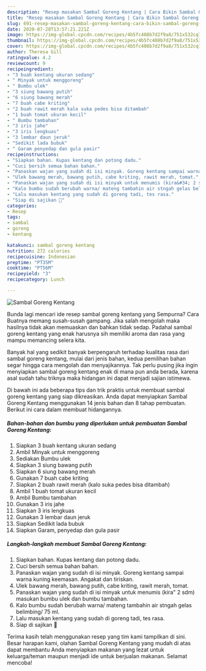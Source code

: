 ```yaml
---
description: "Resep masakan Sambal Goreng Kentang | Cara Bikin Sambal Goreng Kentang Yang Lezat"
title: "Resep masakan Sambal Goreng Kentang | Cara Bikin Sambal Goreng Kentang Yang Lezat"
slug: 691-resep-masakan-sambal-goreng-kentang-cara-bikin-sambal-goreng-kentang-yang-lezat
date: 2020-07-28T13:57:21.221Z
image: https://img-global.cpcdn.com/recipes/4b5fc408b7d2f9a8/751x532cq70/sambal-goreng-kentang-foto-resep-utama.jpg
thumbnail: https://img-global.cpcdn.com/recipes/4b5fc408b7d2f9a8/751x532cq70/sambal-goreng-kentang-foto-resep-utama.jpg
cover: https://img-global.cpcdn.com/recipes/4b5fc408b7d2f9a8/751x532cq70/sambal-goreng-kentang-foto-resep-utama.jpg
author: Theresa Gill
ratingvalue: 4.2
reviewcount: 9
recipeingredient:
- "3 buah kentang ukuran sedang"
- " Minyak untuk menggoreng"
- " Bumbu ulek"
- "3 siung bawang putih"
- "6 siung bawang merah"
- "7 buah cabe kriting"
- "2 buah rawit merah kalo suka pedes bisa ditambah"
- "1 buah tomat ukuran kecil"
- " Bumbu tambahan"
- "3 iris jahe"
- "3 iris lengkuas"
- "3 lembar daun jeruk"
- "Sedikit lada bubuk"
- " Garam penyedap dan gula pasir"
recipeinstructions:
- "Siapkan bahan. Kupas kentang dan potong dadu."
- "Cuci bersih semua bahan bahan."
- "Panaskan wajan yang sudah di isi minyak. Goreng kentang sampai warna kuning keemasan. Angakat dan tiriskan."
- "Ulek bawang merah, bawang putih, cabe kriting, rawit merah, tomat."
- "Panaskan wajan yang sudah di isi minyak untuk menumis (kira&#34; 2 sdm) masukan bumbu ulek dan bumbu tambahan."
- "Kalo bumbu sudah berubah warna/ mateng tambahin air stngah gelas belimbing/ 75 ml."
- "Lalu masukan kentang yang sudah di goreng tadi, tes rasa."
- "Siap di sajikan 🤗"
categories:
- Resep
tags:
- sambal
- goreng
- kentang

katakunci: sambal goreng kentang 
nutrition: 272 calories
recipecuisine: Indonesian
preptime: "PT35M"
cooktime: "PT56M"
recipeyield: "3"
recipecategory: Lunch

---
```



![Sambal Goreng Kentang](https://img-global.cpcdn.com/recipes/4b5fc408b7d2f9a8/751x532cq70/sambal-goreng-kentang-foto-resep-utama.jpg)

Bunda lagi mencari ide resep sambal goreng kentang yang Sempurna? Cara Buatnya memang susah-susah gampang. Jika salah mengolah maka hasilnya tidak akan memuaskan dan bahkan tidak sedap. Padahal sambal goreng kentang yang enak harusnya sih memiliki aroma dan rasa yang mampu memancing selera kita.



Banyak hal yang sedikit banyak berpengaruh terhadap kualitas rasa dari sambal goreng kentang, mulai dari jenis bahan, kedua pemilihan bahan segar hingga cara mengolah dan menyajikannya. Tak perlu pusing jika ingin menyiapkan sambal goreng kentang enak di mana pun anda berada, karena asal sudah tahu triknya maka hidangan ini dapat menjadi sajian istimewa.


Di bawah ini ada beberapa tips dan trik praktis untuk membuat sambal goreng kentang yang siap dikreasikan. Anda dapat menyiapkan Sambal Goreng Kentang menggunakan 14 jenis bahan dan 8 tahap pembuatan. Berikut ini cara dalam membuat hidangannya.

<!--inarticleads1-->

##### Bahan-bahan dan bumbu yang diperlukan untuk pembuatan Sambal Goreng Kentang:

1. Siapkan 3 buah kentang ukuran sedang
1. Ambil  Minyak untuk menggoreng
1. Sediakan  Bumbu ulek
1. Siapkan 3 siung bawang putih
1. Siapkan 6 siung bawang merah
1. Gunakan 7 buah cabe kriting
1. Siapkan 2 buah rawit merah (kalo suka pedes bisa ditambah)
1. Ambil 1 buah tomat ukuran kecil
1. Ambil  Bumbu tambahan
1. Gunakan 3 iris jahe
1. Siapkan 3 iris lengkuas
1. Gunakan 3 lembar daun jeruk
1. Siapkan Sedikit lada bubuk
1. Siapkan  Garam, penyedap dan gula pasir




<!--inarticleads2-->

##### Langkah-langkah membuat Sambal Goreng Kentang:

1. Siapkan bahan. Kupas kentang dan potong dadu.
1. Cuci bersih semua bahan bahan.
1. Panaskan wajan yang sudah di isi minyak. Goreng kentang sampai warna kuning keemasan. Angakat dan tiriskan.
1. Ulek bawang merah, bawang putih, cabe kriting, rawit merah, tomat.
1. Panaskan wajan yang sudah di isi minyak untuk menumis (kira&#34; 2 sdm) masukan bumbu ulek dan bumbu tambahan.
1. Kalo bumbu sudah berubah warna/ mateng tambahin air stngah gelas belimbing/ 75 ml.
1. Lalu masukan kentang yang sudah di goreng tadi, tes rasa.
1. Siap di sajikan 🤗




Terima kasih telah menggunakan resep yang tim kami tampilkan di sini. Besar harapan kami, olahan Sambal Goreng Kentang yang mudah di atas dapat membantu Anda menyiapkan makanan yang lezat untuk keluarga/teman maupun menjadi ide untuk berjualan makanan. Selamat mencoba!
